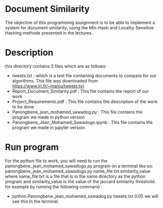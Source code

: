 
# Document Similarity
The objective of this programming assignment is to be able to implement a system for document similarity, using the Min-Hash and Locality Sensitive Hashing methods presented in the lectures.

# Description
this directory contains 5 files which are as follows:
 * tweets.txt : which is a test file containing documents to compare for our algorithms. This file was downloaded from https://www.lri.fr/~maniu/tweets.txt
 * Report_Document_Similarity.pdf : This file contains the report of our work
 * Project_Requirements.pdf : This file contains the description of the work to be done
 * Panongbene_jean_mohamed_sawadog.py : This file contains the program we made in python version
 * Panongbene_Jean_Mohamed_Sawadogo.ipynb : This file contains the program we made in jupyter version
 
# Run program

For the python file to work, you will need to run the panongbene_jean_mohamed_sawadogo.py program on a terminal like so:
panongbene_jean_mohamed_sawadogo.py name_file.txt similarity_value
where name_file.txt is a file that is in the same directory as the python program and similarity_value is the value of the jaccard similarity threshold.
for example by running the following command :
 - python Panongbene_jean_mohamed_sawadog.py tweets.txt 0.05
we will see this in the terminal.
  
 
